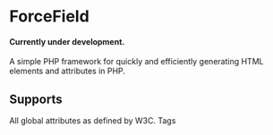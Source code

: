 # ForceField
#### Currently under development.
A simple PHP framework for quickly and efficiently generating HTML elements and attributes in PHP.

## Supports
All global attributes as defined by W3C.
<a> Tags
